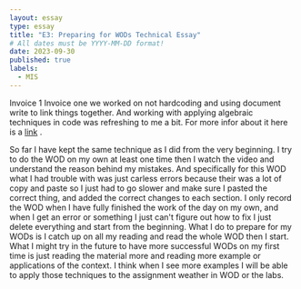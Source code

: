 ```yaml
---
layout: essay
type: essay
title: "E3: Preparing for WODs Technical Essay"
# All dates must be YYYY-MM-DD format!
date: 2023-09-30
published: true
labels:
  - MIS
---
```


Invoice 1
Invoice one we worked on not hardcoding and using document write to link things together. And working with applying algebraic techniques in code was refreshing to me a bit. For more infor about it here is a [link](https://dport96.github.io/ITM352/morea/060.expressions-operators/experience-invoice1.html) .

So far I have kept the same technique as I did from the very beginning. I try to do the WOD on my own at least one time then I watch the video and understand the reason behind my mistakes. And specifically for this WOD what I had trouble with was just carless errors because their was a lot of copy and paste so I just had to go slower and make sure I pasted the correct thing, and added the correct changes to each section. I only record the WOD when I have fully finished the work of the day on my own, and when I get an error or something I just can't figure out how to fix I just delete everything and start from the beginning. What I do to prepare for my WODs is I catch up on all my reading and read the whole WOD then I start. What I might try in the future to have more successful WODs on my first time is just reading the material more and reading more example or applications of the context. I think when I see more examples I will be able to apply those techniques to the assignment weather in WOD or the labs. 


 

